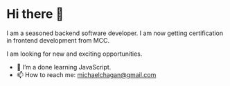 # Hi there 👋

I am a seasoned backend software developer.  I am now getting certification in frontend development from MCC.

I am looking for new and exciting opportunities.

- 🌱 I’m a done learning JavaScript.
- 📫 How to reach me: michaelchagan@gmail.com


<!--
**mchagan/mchagan** is a ✨ _special_ ✨ repository because its `README.md` (this file) appears on your GitHub profile.

Here are some ideas to get you started:

- 🔭 I’m currently working on ...
- 🌱 I’m currently learning ...
- 👯 I’m looking to collaborate on ...
- 🤔 I’m looking for help with ...
- 💬 Ask me about ...
- 📫 How to reach me: ...
- 😄 Pronouns: ...
- ⚡ Fun fact: ...
-->
